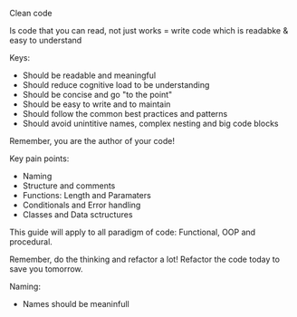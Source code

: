 Clean code

Is code that you can read, not just works = write code which is readabke & easy to understand

Keys:

- Should be readable and meaningful
- Should reduce cognitive load to be understanding
- Should be concise and go "to the point"
- Should be easy to write and to maintain
- Should follow the common best practices and patterns
- Should avoid unintitive names, complex nesting and big code blocks

Remember, you are the author of your code!

Key pain points:

- Naming
- Structure and comments
- Functions: Length and Paramaters
- Conditionals and Error handling
- Classes and Data sctructures

This guide will apply to all paradigm of code: Functional, OOP and procedural.

Remember, do the thinking and refactor a lot! Refactor the code today to save you tomorrow.

Naming:

- Names should be meaninfull
